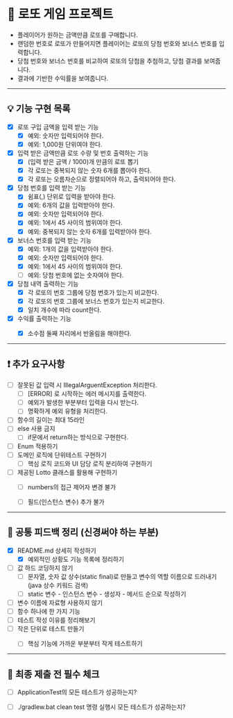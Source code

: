 # 🎰 로또 게임 프로젝트

- 플레이어가 원하는 금액만큼 로또를 구매합니다.
- 랜덤한 번호로 로또가 만들어지면 플레이어는 로또의 당첨 번호와 보너스 번호를 입력합니다.
- 당첨 번호와 보너스 번호를 비교하여 로또의 당첨을 추첨하고, 당첨 결과를 보여줍니다.
- 결과에 기반한 수익률을 보여줍니다.

--------------------------------


## 💡 기능 구현 목록
- [x] 로또 구입 금액을 입력 받는 기능
  - [x] 예외: 숫자만 입력되어야 한다.
  - [x] 예외: 1,000원 단위여야 한다.
- [x] 입력 받은 금액만큼 로또 수량 및 번호 출력하는 기능
  - [x] (입력 받은 금액 / 1000)개 만큼의 로또 뽑기
  - [x] 각 로또는 중복되지 않는 숫자 6개를 뽑아야 한다.
  - [x] 각 로또는 오름차순으로 정렬되어야 하고, 출력되어야 한다.
- [x] 당첨 번호를 입력 받는 기능
  - [x] 쉼표(,) 단위로 입력을 받아야 한다.
  - [x] 예외: 6개의 값을 입력받아야 한다.
  - [x] 예외: 숫자만 입력되어야 한다.
  - [x] 예외: 1에서 45 사이의 범위여야 한다.
  - [x] 예외: 중복되지 않는 숫자 6개를 입력받아야 한다.
- [x] 보너스 번호를 입력 받는 기능
  - [x] 예외: 1개의 값을 입력받아야 한다.
  - [x] 예외: 숫자만 입력되어야 한다.
  - [x] 예외: 1에서 45 사이의 범위여야 한다.
  - [ ] 예외: 당첨 번호에 없는 숫자여야 한다.
- [x] 당첨 내역 출력하는 기능
  - [x] 각 로또의 번호 그룹에 당첨 번호가 있는지 비교한다.
  - [x] 각 로또의 번호 그룹에 보너스 번호가 있는지 비교한다.
  - [x] 일치 개수에 따라 count한다.
- [x] 수익률 출력하는 기능
  - [x] 소수점 둘째 자리에서 반올림을 해야한다.


--------------------------------


## ❗ 추가 요구사항
- [ ] 잘못된 값 입력 시 IllegalArguentException 처리한다.
  - [ ] [ERROR] 로 시작하는 에러 메시지를 출력한다.
  - [ ] 예외가 발생한 부분부터 입력을 다시 받는다.
  - [ ] 명확하게 예외 유형을 처리한다.
- [ ] 함수의 길이는 최대 15라인
- [ ] else 사용 금지
  - [ ] if문에서 return하는 방식으로 구현한다.
- [ ] Enum 적용하기
- [ ] 도메인 로직에 단위테스트 구현하기
  - [ ] 핵심 로직 코드와 UI 담당 로직 분리하여 구현하기
- [ ] 제공된 Lotto 클래스를 활용해 구현하기
  - [ ] numbers의 접근 제어자 변경 불가
  - [ ] 필드(인스턴스 변수) 추가 불가


--------------------------------


## 👀 공통 피드백 정리 (신경써야 하는 부분)
- [x] README.md 상세히 작성하기
  - [x] 예외적인 상황도 기능 목록에 정리하기
- [ ] 값 하드 코딩하지 않기
  - [ ] 문자열, 숫자 값 상수(static final)로 만들고 변수의 역할 이름으로 드러내기(java 상수 키워드 검색)
  - [ ] static 변수 - 인스턴스 변수 - 생성자 - 메서드 순으로 작성하기
- [ ] 변수 이름에 자료형 사용하지 않기
- [ ] 함수 하나에 한 가지 기능
- [ ] 테스트 작성 이유를 정리해보기
- [ ] 작은 단위로 테스트 만들기
  - [ ] 핵심 기능에 가까운 부분부터 작게 테스트하기


--------------------------------


## 💯 최종 제출 전 필수 체크
- [ ] ApplicationTest의 모든 테스트가 성공하는지?
- [ ] ./gradlew.bat clean test 명령 실행시 모든 테스트가 성공하는지?

